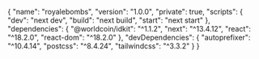 
{
  "name": "royalebombs",
  "version": "1.0.0",
  "private": true,
  "scripts": {
    "dev": "next dev",
    "build": "next build",
    "start": "next start"
  },
  "dependencies": {
    "@worldcoin/idkit": "^1.1.2",
    "next": "^13.4.12",
    "react": "^18.2.0",
    "react-dom": "^18.2.0"
  },
  "devDependencies": {
    "autoprefixer": "^10.4.14",
    "postcss": "^8.4.24",
    "tailwindcss": "^3.3.2"
  }
}